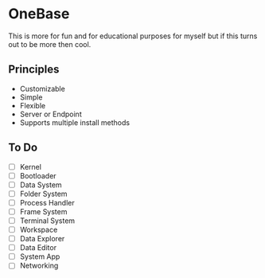 # OneBase
This is more for fun and for educational purposes for myself but if this turns out to be more then cool.

## Principles
- Customizable
- Simple
- Flexible
- Server or Endpoint
- Supports multiple install methods

## To Do
- [ ] Kernel
- [ ] Bootloader
- [ ] Data System
- [ ] Folder System
- [ ] Process Handler
- [ ] Frame System
- [ ] Terminal System
- [ ] Workspace
- [ ] Data Explorer
- [ ] Data Editor
- [ ] System App
- [ ] Networking
